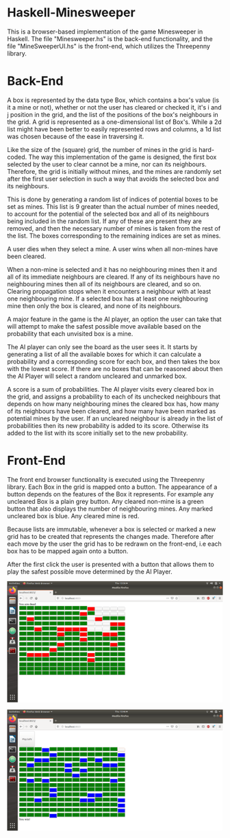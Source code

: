 # Haskell-Minesweeper

This is a browser-based implementation of the game Minesweeper in Haskell. The
file "Minesweeper.hs" is the back-end functionality, and the file
"MineSweeperUI.hs" is the front-end, which utilizes the Threepenny library.

# Back-End

A box is represented by the data type Box, which contains a box's value (is it a
mine or not), whether or not the user has cleared or checked it, it's i and j
position in the grid, and the list of the positions of the box's neighbours in
the grid. A grid is represented as a one-dimensional list of Box's. While a 2d
list might have been better to easily represented rows and columns, a 1d list
was chosen because of the ease in traversing it.

Like the size of the (square) grid, the number of mines in the grid is
hard-coded. The way this implementation of the game is designed, the first box
selected by the user to clear cannot be a mine, nor can its neighbours.
Therefore, the grid is initially without mines, and the mines are randomly set
after the first user selection in such a way that avoids the selected box and
its neighbours.

This is done by generating a random list of indices of potential boxes to be set
as mines. This list is 9 greater than the actual number of mines needed, to
account for the potential of the selected box and all of its neighbours
being included in the random list. If any of these are present they are removed,
and then the necessary number of mines is taken from the rest of the list. The
boxes corresponding to the remaining indices are set as mines.

A user dies when they select a mine. A user wins when all non-mines have been
cleared.

When a non-mine is selected and it has no neighbouring mines then it and all of
its immediate neighbours are cleared. If any of its neighbours have no
neighbouring mines then all of its neighbours are cleared, and so on. Clearing
propagation stops when it encounters a neighbour with at least one neighbouring
mine. If a selected box has at least one neighbouring mine then only the box is
cleared, and none of its neighbours.

A major feature in the game is the AI player, an option the user can take that
will attempt to make the safest possible move available based on the probability
that each unvisited box is a mine.

The AI player can only see the board as the user sees it. It starts by
generating a list of all the available boxes for which it can calculate a
probability and a corresponding score for each box, and then takes the box
with the lowest score. If there are no boxes that can be reasoned about then
the AI Player will select a random uncleared and unmarked box.

A score is a sum of probabilities. The AI player visits every cleared box in the
grid, and assigns a probability to each of its unchecked neighbours that
depends on how many neighbouring mines the cleared box has, how many of its
neighbours have been cleared, and how many have been marked as potential mines
by the user. If an uncleared neighbour is already in the list of probabilities
then its new probability is added to its score. Otherwise its added to the list
with its score initially set to the new probability.

# Front-End

The front end browser functionality is executed using the Threepenny library.
Each Box in the grid is mapped onto a button. The appearance of a button depends
on the features of the Box it represents. For example any uncleared Box is a
plain grey button. Any cleared non-mine is a green button that also displays the
number of neighbouring mines. Any marked uncleared box is blue. Any cleared mine
is red.

Because lists are immutable, whenever a box is selected or marked a new grid has
to be created that represents the changes made. Therefore after each move by the
user the grid has to be redrawn on the front-end, i.e each box has to be mapped
again onto a button.

After the first click the user is presented with a button that allows them to
play the safest possible move determined by the AI Player.

![alt text](/images/lost.png)

![alt text](/images/won.png)
